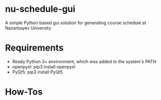 # nu-schedule-gui
A simple Python based gui solution for generating course schedule at Nazarbayev University

# Requirements
* Ready Python 3+ environment, which was added to the system's PATH
* openpyxl: pip3 install openpyxl
* PyQt5: pip3 install PyQt5

# How-Tos
